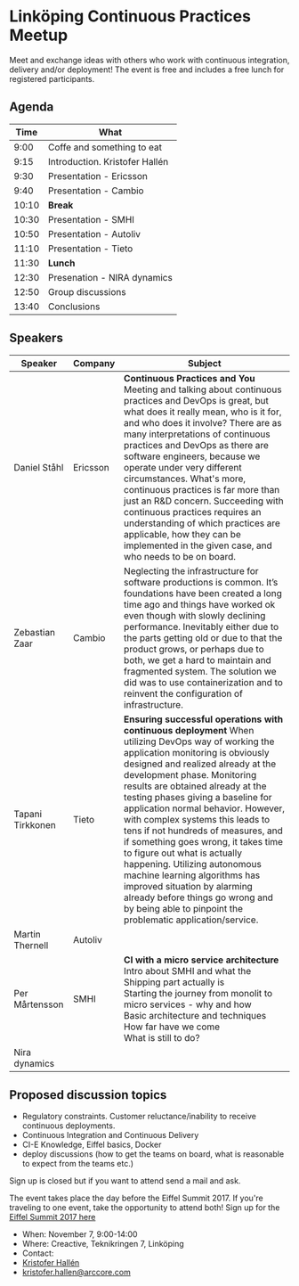 # Linköping Continuous Practices Meetup

Meet and exchange ideas with others who work with continuous integration, delivery and/or deployment!
The event is free and includes a free lunch for registered participants.



## Agenda

Time | What
------------- | ------------- 
9:00 | Coffe and something to eat
9:15 | Introduction. Kristofer Hallén
9:30 | Presentation - Ericsson
9:40 | Presentation - Cambio
10:10 | **Break**
10:30 | Presentation - SMHI
10:50 | Presentation - Autoliv
11:10 | Presentation - Tieto
11:30 | **Lunch**
12:30 | Presenation - NIRA dynamics
12:50 | Group discussions
13:40 | Conclusions

## Speakers

Speaker | Company | Subject 
------------ | ------------- | -------------
Daniel Ståhl | Ericsson | **Continuous Practices and You** Meeting and talking about continuous practices and DevOps is great, but what does it really mean, who is it for, and who does it involve? There are as many interpretations of continuous practices and DevOps as there are software engineers, because we operate under very different circumstances. What's more, continuous practices is far more than just an R&D concern. Succeeding with continuous practices requires an understanding of which practices are applicable, how they can be implemented in the given case, and who needs to be on board.
Zebastian Zaar | Cambio | Neglecting the infrastructure for software productions is common. It’s foundations have been created a long time ago and things have worked ok even though with slowly declining performance. Inevitably either due to the parts getting old or due to that the product grows, or perhaps due to both, we get a hard to maintain and fragmented system. The solution we did was to use containerization and to reinvent the configuration of infrastructure. 
Tapani Tirkkonen | Tieto | **Ensuring successful operations with continuous deployment** When utilizing DevOps way of working the application monitoring is obviously designed and realized already at the development phase. Monitoring results are obtained already at the testing phases giving a baseline for application normal behavior. However, with complex systems this leads to tens if not hundreds of measures, and if something goes wrong, it takes time to figure out what is actually happening. Utilizing autonomous machine learning algorithms has improved situation by alarming already before things go wrong and by being able to pinpoint the problematic application/service.
Martin Thernell | Autoliv |
Per Mårtensson | SMHI | **CI with a micro service architecture**<br> Intro about SMHI and what the Shipping part actually is<br>Starting the journey from monolit to micro services - why and how<br>Basic architecture and techniques<br>How far have we come<br>What is still to do? 
 | Nira dynamics | 


## Proposed discussion topics

* Regulatory constraints. Customer reluctance/inability to receive continuous deployments.
* Continuous Integration and Continuous Delivery
* CI-E Knowledge, Eiffel basics, Docker
* deploy discussions (how to get the teams on board, what is reasonable to expect from the teams etc.) 





Sign up is closed but if you want to attend send a mail and ask.

The event takes place the day before the Eiffel Summit 2017. If you're traveling to one event, take the opportunity to attend both! Sign up for the [Eiffel Summit 2017 here](https://goo.gl/forms/MDw3q2oq6SUTCOnD3)

* When: November 7, 9:00-14:00
* Where: Creactive, Teknikringen 7, Linköping
* Contact: 
* [Kristofer Hallén](https://www.linkedin.com/in/kristoferhallen/)
* kristofer.hallen@arccore.com

